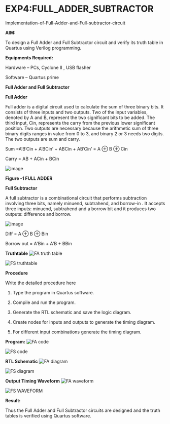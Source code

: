 # EXP4:FULL_ADDER_SUBTRACTOR

Implementation-of-Full-Adder-and-Full-subtractor-circuit

**AIM:**

To design a Full Adder and Full Subtractor circuit and verify its truth table in Quartus using Verilog programming.

**Equipments Required:**

Hardware – PCs, Cyclone II , USB flasher

Software – Quartus prime

**Full Adder and Full Subtractor**

**Full Adder**

Full adder is a digital circuit used to calculate the sum of three binary bits. It consists of three inputs and two outputs. Two of the input variables, denoted by A and B, represent the two significant bits to be added. The third input, Cin, represents the carry from the previous lower significant position. Two outputs are necessary because the arithmetic sum of three binary digits ranges in value from 0 to 3, and binary 2 or 3 needs two digits. The two outputs are sum and carry.

Sum =A’B’Cin + A’BCin’ + ABCin + AB’Cin’ = A ⊕ B ⊕ Cin 

Carry = AB + ACin + BCin

![image](https://github.com/naavaneetha/FULL_ADDER_SUBTRACTOR/assets/154305477/0f30ba51-5ffb-4198-845f-18e054f675e7)

**Figure -1 FULL ADDER**

**Full Subtractor**

A full subtractor is a combinational circuit that performs subtraction involving three bits, namely minuend, subtrahend, and borrow-in . It accepts three inputs: minuend, subtrahend and a borrow bit and it produces two outputs: difference and borrow.

![image](https://github.com/naavaneetha/FULL_ADDER_SUBTRACTOR/assets/154305477/02b24f51-ab51-4304-9ad6-7b81ffc1ead5)

Diff = A ⊕ B ⊕ Bin 

Borrow out = A'Bin + A'B + BBin

**Truthtable**
![FA truth table](https://github.com/user-attachments/assets/767d7411-0685-43ee-8025-277077c3b14b)



![FS truthtable](https://github.com/user-attachments/assets/33464cf9-2ad3-455f-9a44-a11e1c51bf19)

**Procedure**

Write the detailed procedure here
1.	Type the program in Quartus software.

2.	Compile and run the program.

3.	Generate the RTL schematic and save the logic diagram.

4.	Create nodes for inputs and outputs to generate the timing diagram.

5.	For different input combinations generate the timing diagram.


**Program:**
![FA code](https://github.com/user-attachments/assets/b5652185-54f9-4b00-836b-94643aa54133)


![FS code](https://github.com/user-attachments/assets/02c5edc5-da23-4b0d-b71f-4facbccdd4ba)



**RTL Schematic**
![FA diagram](https://github.com/user-attachments/assets/be937da2-7ea8-4d3e-9c3e-5c598147d9b4)

![FS diagram](https://github.com/user-attachments/assets/b0d49eb7-6cb8-4476-8d75-5081af1493a3)




**Output Timing Waveform**
![FA waveform](https://github.com/user-attachments/assets/f5836c9f-bad9-4eed-89c2-a0be32e41bb4)

![FS WAVEFORM](https://github.com/user-attachments/assets/fb700bf5-90fe-45de-890d-d3d2616cccfe)


**Result:**

Thus the Full Adder and Full Subtractor circuits are designed and the truth tables is verified using Quartus software.



